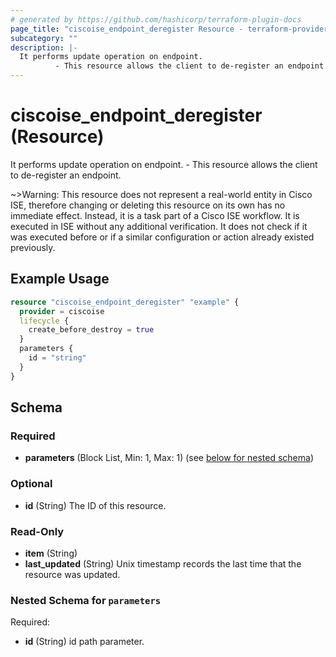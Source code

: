 ```yaml
---
# generated by https://github.com/hashicorp/terraform-plugin-docs
page_title: "ciscoise_endpoint_deregister Resource - terraform-provider-ciscoise"
subcategory: ""
description: |-
  It performs update operation on endpoint.
          - This resource allows the client to de-register an endpoint.
---
```


# ciscoise_endpoint_deregister (Resource)

It performs update operation on endpoint.
		- This resource allows the client to de-register an endpoint.

~>Warning: This resource does not represent a real-world entity in Cisco ISE, therefore changing or deleting this resource on its own has no immediate effect. Instead, it is a task part of a Cisco ISE workflow. It is executed in ISE without any additional verification. It does not check if it was executed before or if a similar configuration or action already existed previously.

## Example Usage

```terraform
resource "ciscoise_endpoint_deregister" "example" {
  provider = ciscoise
  lifecycle {
    create_before_destroy = true
  }
  parameters {
    id = "string"
  }
}
```

<!-- schema generated by tfplugindocs -->
## Schema

### Required

- **parameters** (Block List, Min: 1, Max: 1) (see [below for nested schema](#nestedblock--parameters))

### Optional

- **id** (String) The ID of this resource.

### Read-Only

- **item** (String)
- **last_updated** (String) Unix timestamp records the last time that the resource was updated.

<a id="nestedblock--parameters"></a>
### Nested Schema for `parameters`

Required:

- **id** (String) id path parameter.



